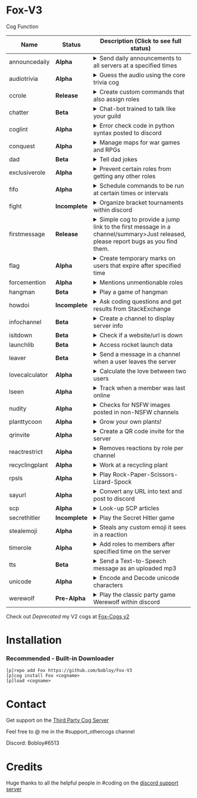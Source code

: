 # Fox-V3

Cog Function

| Name | Status | Description (Click to see full status)
| --- | --- | --- |
| announcedaily | **Alpha** | <details><summary>Send daily announcements to all servers at a specified times</summary>Commissioned release, so suggestions will not be accepted</details> |
| audiotrivia | **Alpha** | <details><summary>Guess the audio using the core trivia cog</summary>Replaces the core Trivia cog. Needs help adding audio trivia lists, please submit a PR to contribute</details> |
| ccrole | **Release** | <details><summary>Create custom commands that also assign roles</summary>May have some bugs, please create an issue if you find any</details> |
| chatter | **Beta** | <details><summary>Chat-bot trained to talk like your guild</summary>Missing some key features, but currently functional. See [Chatter](https://github.com/bobloy/Fox-V3/tree/master/chatter) for install instructions</details> |
| coglint | **Alpha** | <details><summary>Error check code in python syntax posted to discord</summary>Works, but probably needs more turning to work for cogs</details> |
| conquest | **Alpha** | <details><summary>Manage maps for war games and RPGs</summary>Lots of additional features are planned, currently function with simple map</details> |
| dad | **Beta** | <details><summary>Tell dad jokes</summary>Works great!</details> |
| exclusiverole | **Alpha** | <details><summary>Prevent certain roles from getting any other roles</summary>Fully functional, but pretty simple</details> |
| fifo | **Alpha** | <details><summary>Schedule commands to be run at certain times or intervals</summary>Just released, please report bugs as you find them. Only works for bot owner for now</details> |
| fight | **Incomplete** | <details><summary>Organize bracket tournaments within discord</summary>Still in-progress, a massive project</details> |
| firstmessage | **Release** | <details><summary>Simple cog to provide a jump link to the first message in a channel/summary>Just released, please report bugs as you find them.</details> |
| flag | **Alpha** | <details><summary>Create temporary marks on users that expire after specified time</summary>Ported, will not import old data. Please report bugs</details> |
| forcemention | **Alpha** | <details><summary>Mentions unmentionable roles</summary>Very simple cog, mention doesn't persist</details> |
| hangman | **Beta** | <details><summary>Play a game of hangman</summary>Some visual glitches and needs more customization</details> |
| howdoi | **Incomplete** | <details><summary>Ask coding questions and get results from StackExchange</summary>Not yet functional</details> |
| infochannel | **Beta** | <details><summary>Create a channel to display server info</summary>Due to rate limits, this does not update as often as it once did</details> |
| isitdown | **Beta** | <details><summary>Check if a website/url is down</summary>Just released, please report bugs</details> |
| launchlib | **Beta** | <details><summary>Access rocket launch data</summary>Just released, please report bugs</details> |
| leaver | **Beta** | <details><summary>Send a message in a channel when a user leaves the server</summary>Seems to be functional, please report any bugs or suggestions</details> |
| lovecalculator | **Alpha** | <details><summary>Calculate the love between two users</summary>[Snap-Ons] Just updated to V3</details> |
| lseen | **Alpha** | <details><summary>Track when a member was last online</summary>Alpha release, please report bugs</details> |
| nudity | **Alpha** | <details><summary>Checks for NSFW images posted in non-NSFW channels</summary>Switched libraries, now functional</details> |
| planttycoon | **Alpha** | <details><summary>Grow your own plants!</summary>[Snap-Ons] Updated to V3, likely to contain bugs</details> |
| qrinvite | **Alpha** | <details><summary>Create a QR code invite for the server</summary>Alpha release, please report any bugs</details> |
| reactrestrict | **Alpha** | <details><summary>Removes reactions by role per channel</summary>A bit clunky, but functional</details> |
| recyclingplant | **Alpha** | <details><summary>Work at a recycling plant</summary>[Snap-Ons] Just updated to V3</details> |
| rpsls | **Alpha** | <details><summary>Play Rock-Paper-Scissors-Lizard-Spock</summary>[Snap-Ons] Just updated to V3</details> |
| sayurl | **Alpha** | <details><summary>Convert any URL into text and post to discord</summary>No error checking and pretty spammy</details> |
| scp | **Alpha** | <details><summary>Look-up SCP articles</summary>[Snap-Ons] Just updated to V3</details> |
| secrethitler | **Incomplete** | <details><summary>Play the Secret Hitler game</summary>Concept, no work done yet</details> |
| stealemoji | **Alpha** | <details><summary>Steals any custom emoji it sees in a reaction</summary>Some planned upgrades for server generation</details> |
| timerole | **Alpha** | <details><summary>Add roles to members after specified time on the server</summary>Upgraded from V2, please report any bugs</details> |
| tts | **Beta** | <details><summary>Send a Text-to-Speech message as an uploaded mp3</summary>Alpha release, please report any bugs</details> |
| unicode | **Alpha** | <details><summary>Encode and Decode unicode characters</summary>[Snap-Ons] Just updated to V3</details> |
| werewolf | **Pre-Alpha** | <details><summary>Play the classic party game Werewolf within discord</summary>Another massive project currently being developed, will be fully customizable</details> |

Check out *Deprecated* my V2 cogs at [Fox-Cogs v2](https://github.com/bobloy/Fox-Cogs)

# Installation
### Recommended - Built-in Downloader
```
[p]repo add Fox https://github.com/bobloy/Fox-V3
[p]cog install Fox <cogname>
[p]load <cogname>
```

# Contact
Get support on the [Third Party Cog Server](https://discord.gg/GET4DVk)

Feel free to @ me in the #support_othercogs channel

Discord: Bobloy#6513

# Credits

Huge thanks to all the helpful people in #coding on the [discord support server](https://discord.gg/red)
